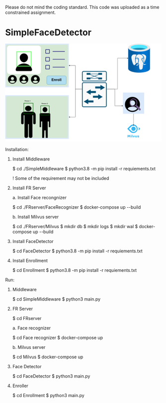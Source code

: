 Please do not mind the coding standard. This code was uploaded as a time constrained assignment.


# SimpleFaceDetector
![Alt Text](Enroller-System.png)


Installation:

1. Install Middleware

    $ cd ./SimpleMiddleware
    $ python3.8 -m pip install -r requiements.txt 

    ! Some of the requirement may not be included


2. Install FR Server

    a. Install Face recongnizer

    $ cd ./FRserver/FaceRecognizer
    $ docker-compose up --build

    b. Install Milvus server

    $ cd ./FRserver/Milvus
    $ mkdir db
    $ mkdir logs
    $ mkdir wal
    $ docker-compose up --build

3. Install FaceDetector

    $ cd FaceDetector
    $ python3.8 -m pip install -r requiements.txt 

4. Install Enrollment
    
    $ cd Enrollment
    $ python3.8 -m pip install -r requiements.txt 


Run:

1. Middleware
    
    $ cd SimpleMiddleware
    $ python3 main.py

2. FR Server

    $ cd FRserver

    a. Face recognizer
    
    $ cd Face recognizer
    $ docker-compose up

    b. Milvus server

    $ cd Milvus
    $ docker-compose up

3. Face Detector
    
    $ cd FaceDetector
    $ python3 main.py

4. Enroller
    
    $ cd Enrollment
    $ python3 main.py 
